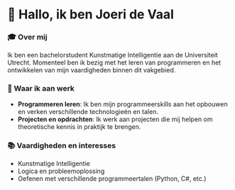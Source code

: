 # 👋 Hallo, ik ben Joeri de Vaal

### 🎓 Over mij
Ik ben een bachelorstudent Kunstmatige Intelligentie aan de Universiteit Utrecht. Momenteel ben ik bezig met het leren van programmeren en het ontwikkelen van mijn vaardigheden binnen dit vakgebied.

### 🚀 Waar ik aan werk
- **Programmeren leren**: Ik ben mijn programmeerskills aan het opbouwen en verken verschillende technologieën en talen.
- **Projecten en opdrachten**: Ik werk aan projecten die mij helpen om theoretische kennis in praktijk te brengen.

### 📚 Vaardigheden en interesses
- Kunstmatige Intelligentie
- Logica en probleemoplossing
- Oefenen met verschillende programmeertalen (Python, C#, etc.)
